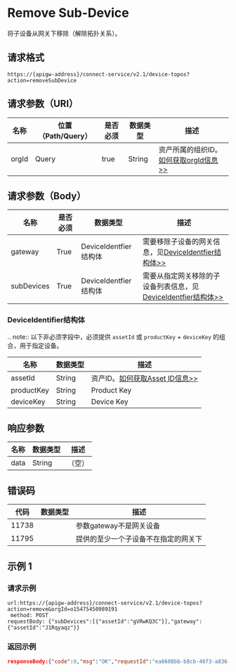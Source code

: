 # Remove Sub-Device

将子设备从网关下移除（解除拓扑关系）。

## 请求格式

```
https://{apigw-address}/connect-service/v2.1/device-topos?action=removeSubDevice
```

## 请求参数（URI）

| 名称          | 位置（Path/Query） | 是否必须 | 数据类型 | 描述      |
|---------------|------------------|----------|-----------|--------------|
| orgId         | Query            | true     | String    | 资产所属的组织ID。[如何获取orgId信息>>](/docs/api/zh_CN/latest/api_faqs#id-orgid-orgid)                |


## 请求参数（Body）

| 名称          | 是否必须 | 数据类型 | 描述      |
|--------------------|----------|-----------|--------------|
| gateway | True      |DeviceIdentfier结构体  | 需要移除子设备的网关信息，见[DeviceIdentfier结构体>>](/docs/api/zh_CN/latest/connect/remove_sub_device.html#deviceidentifier) |
| subDevices           | True      | DeviceIdentfier结构体  | 需要从指定网关移除的子设备列表信息，见[DeviceIdentfier结构体>>](/docs/api/zh_CN/latest/connect/remove_sub_device.html#deviceidentifier) |


### DeviceIdentifier结构体

.. note:: 以下非必须字段中，必须提供 ``assetId`` 或 ``productKey`` + ``deviceKey`` 的组合，用于指定设备。

>>>>>>>>>>>>>>>>>>>>>>>>>>>>>>>>>>>>>>>>>>>>>>>>>>>>>>>


| 名称      | 数据类型 |描述|
|----------------|----------------|------------------|
| assetId  | String         | 资产ID。[如何获取Asset ID信息>>](/docs/api/zh_CN/latest/api_faqs.html#asset-id-assetid-assetid)|
| productKey | String         | Product Key      |
| deviceKey | String         | Device Key          |




## 响应参数

| 名称| 数据类型 | 描述         |
|-------------|-----------------------------------|-----------------------------|
| data | String                           | （空）               |


## 错误码

| 代码| 数据类型 | 描述         |
|-------------|-----------------------------------|-----------------------------|
| 11738 |                | 参数gateway不是网关设备                |
| 11795 |                | 提供的至少一个子设备不在指定的网关下      |


## 示例 1

### 请求示例

```
url:https://{apigw-address}/connect-service/v2.1/device-topos?action=remove&orgId=o15475450989191
 method: POST
requestBody: {"subDevices":[{"assetId":"gVRwKQ3C"}],"gateway":{"assetId":"J1Rqyaqz"}}
```

### 返回示例

```json
responseBody:{"code":0,"msg":"OK","requestId":"ea6608bb-b8cb-46f3-a836-ee24ea9a028c","data":null}
```

